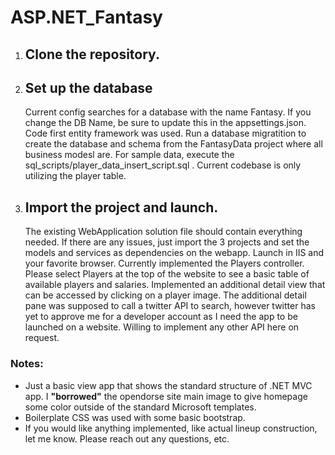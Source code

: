 # ASP.NET_Fantasy

1. ## Clone the repository.
2. ## Set up the database
    Current config searches for a database with the name Fantasy. If you change the DB Name, be sure to update this in the appsettings.json. 
    Code first entity framework was used. Run a database migratition to create the database and schema from the FantasyData project where all business modesl are. 
    For sample data, execute the sql_scripts/player_data_insert_script.sql . Current codebase is only utilizing the player table. 
   
3. ## Import the project and launch. 
   The existing WebApplication solution file should contain everything needed. If there are any issues, just import the 3 projects and set the models and services as dependencies on the webapp.
   Launch in IIS and your favorite browser. 
   Currently implemented the Players controller. Please select Players at the top of the website to see a basic table of available players and salaries. Implemented an additional detail view that can be accessed by clicking on a player image. 
   The additional detail pane was supposed to call a twitter API to search, however twitter has yet to approve me for a developer account as I need the app to be launched on a website. Willing to implement any other API here on request.
   
### Notes:
  - Just a basic view app that shows the standard structure of .NET MVC app. I **"borrowed"** the opendorse site main image to give homepage some color outside of the standard Microsoft templates.
  - Boilerplate CSS was used with some basic bootstrap. 
  - If you would like anything implemented, like actual lineup construction, let me know. Please reach out any questions, etc. 
